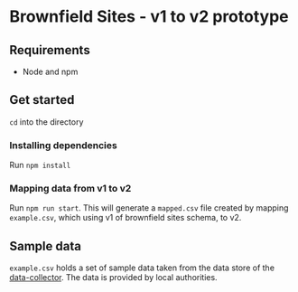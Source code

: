 # Brownfield Sites - v1 to v2 prototype

## Requirements
- Node and npm

## Get started
`cd` into the directory

### Installing dependencies
Run `npm install`

### Mapping data from v1 to v2
Run `npm run start`. This will generate a `mapped.csv` file created by mapping `example.csv`, which using v1 of brownfield sites schema, to v2.

## Sample data
`example.csv` holds a set of sample data taken from the data store of the [data-collector](https://github.com/digital-land/data-collector). The data is provided by local authorities.
